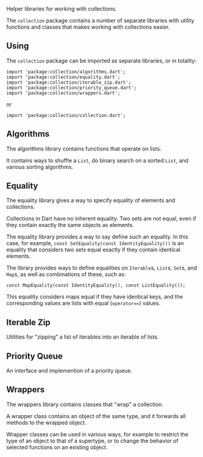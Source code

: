 Helper libraries for working with collections.

The `collection` package contains a number of separate libraries
with utility functions and classes that makes working with collections easier.

## Using

The `collection` package can be imported as separate libraries, or
in totality:

    import 'package:collection/algorithms.dart';
    import 'package:collection/equality.dart';
    import 'package:collection/iterable_zip.dart';
    import 'package:collection/priority_queue.dart';
    import 'package:collection/wrappers.dart';

or

    import 'package:collection/collection.dart';

## Algorithms

The algorithms library contains functions that operate on lists.

It contains ways to shuffle a `List`, do binary search on a sorted `List`, and
various sorting algorithms.


## Equality

The equality library gives a way to specify equality of elements and
collections.

Collections in Dart have no inherent equality. Two sets are not equal, even
if they contain exactly the same objects as elements.

The equality library provides a way to say define such an equality. In this
case, for example, `const SetEquality(const IdentityEquality())` is an equality
that considers two sets equal exactly if they contain identical elements.

The library provides ways to define equalities on `Iterable`s, `List`s, `Set`s,
and `Map`s, as well as combinations of these, such as:

    const MapEquality(const IdentityEquality(), const ListEquality());

This equality considers maps equal if they have identical keys, and the
corresponding values are lists with equal (`operator==`) values.


## Iterable Zip

Utilities for "zipping" a list of iterables into an iterable of lists.


## Priority Queue

An interface and implemention of a priority queue.


## Wrappers

The wrappers library contains classes that "wrap" a collection.

A wrapper class contains an object of the same type, and it forwards all
methods to the wrapped object.

Wrapper classes can be used in various ways, for example to restrict the type
of an object to that of a supertype, or to change the behavior of selected
functions on an existing object.
